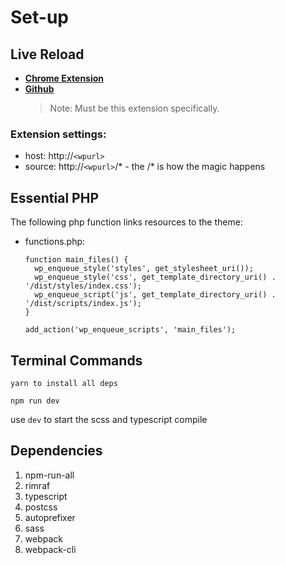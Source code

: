 # Set-up

## Live Reload

- [**Chrome Extension**](https://chrome.google.com/webstore/detail/live-reload/jcejoncdonagmfohjcdgohnmecaipidc)
- [**Github**](https://github.com/blaise-io/live-reload#readme)
  > Note: Must be this extension specifically.

### Extension settings:

- host: http://`<wpurl>`
- source: http://`<wpurl>`/\* - the /\* is how the magic happens

## Essential PHP

The following php function links resources to the theme:

- functions.php:

  ```
  function main_files() {
    wp_enqueue_style('styles', get_stylesheet_uri());
    wp_enqueue_style('css', get_template_directory_uri() . '/dist/styles/index.css');
    wp_enqueue_script('js', get_template_directory_uri() . '/dist/scripts/index.js');
  }

  add_action('wp_enqueue_scripts', 'main_files');
  ```

## Terminal Commands

```
yarn to install all deps

npm run dev
```

use `dev` to start the scss and typescript compile

## Dependencies

<ol>
  <li>npm-run-all</li>
  <li>rimraf</li>
  <li>typescript</li>
  <li>postcss</li>
  <li>autoprefixer</li>
  <li>sass</li>
  <li>webpack</li>
  <li>webpack-cli</li>
</ol>
